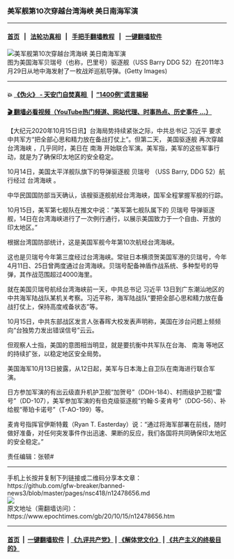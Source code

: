 ### 美军舰第10次穿越台湾海峡 美日南海军演
------------------------

#### [首页](https://github.com/gfw-breaker/banned-news3/blob/master/README.md) &nbsp;&nbsp;|&nbsp;&nbsp; [法轮功真相](https://github.com/begood0513/basic/blob/master/README.md)  &nbsp;&nbsp;|&nbsp;&nbsp; [手把手翻墙教程](https://github.com/gfw-breaker/guides/wiki)  &nbsp;&nbsp;|&nbsp;&nbsp; [一键翻墙软件](https://github.com/gfw-breaker/nogfw/blob/master/README.md)  



<div><img alt="美军舰第10次穿越台湾海峡 美日南海军演" class="attachment-djy_600_400 size-djy_600_400 wp-post-image" src="https://i.epochtimes.com/assets/uploads/2019/08/1-2-600x400.jpg"/>
<div class="caption">
 图为美国海军贝瑞号（也称，巴里号）驱逐舰（USS Barry DDG 52）在2011年3月29日从地中海发射了一枚战斧巡航导弹。(Getty Images)
</div></div><hr/>

#### 💥 [《伪火》 - 天安门自焚真相 ](http://158.247.195.190:10000/videos/blog/weihuo.html)&nbsp; |&nbsp; [“1400例”谎言揭秘  ](http://158.247.195.190:10000/videos/blog/jiexi1400.html)

#### [ 🎬  翻墙必看视频（YouTube热门频道、网站代理、时事热点、历史事件 ...）](https://github.com/gfw-breaker/links/blob/master/banned.md)

<div><p>
 【大纪元2020年10月15日讯】台海局势持续紧张之际，中共总书记
 <ok href="https://www.epochtimes.com/gb/tag/%E4%B9%A0%E8%BF%91%E5%B9%B3.html">
  习近平
 </ok>
 要求中共军方“把全部心思和精力放在备战打仗上”。但第二天，
 <ok href="https://www.epochtimes.com/gb/tag/%E7%BE%8E%E5%9B%BD%E9%A9%B1%E9%80%90%E8%88%B0.html">
  美国驱逐舰
 </ok>
 再次穿越
 <ok href="https://www.epochtimes.com/gb/tag/%E5%8F%B0%E6%B9%BE%E6%B5%B7%E5%B3%A1.html">
  台湾海峡
 </ok>
 ，几乎同时，美日在
 <ok href="https://www.epochtimes.com/gb/tag/%E5%8D%97%E6%B5%B7.html">
  南海
 </ok>
 开始联合军演。美军指，美军的这些军事行动，就是为了确保印太地区的安全稳定。
</p>
<p>
 10月14日，美国太平洋舰队旗下的导弹驱逐舰
 <ok href="https://www.epochtimes.com/gb/tag/%E8%B4%9D%E7%91%9E%E5%8F%B7.html">
  贝瑞号
 </ok>
 （USS Barry, DDG 52）航行经过
 <ok href="https://www.epochtimes.com/gb/tag/%E5%8F%B0%E6%B9%BE%E6%B5%B7%E5%B3%A1.html">
  台湾海峡
 </ok>
 。
</p>
<p>
 中华民国国防部当天确认，该艘驱逐舰航经台湾海峡，国军全程掌握军舰的行踪。
</p>
<p>
 10月15日，美军第七舰队在推文中说：“美军第七舰队属下的
 <ok href="https://www.epochtimes.com/gb/tag/%E8%B4%9D%E7%91%9E%E5%8F%B7.html">
  贝瑞号
 </ok>
 导弹驱逐舰，14日在台湾海峡进行了一次例行通行，以展示美国致力于一个自由、开放的印太地区。”
</p>
<p>
 根据台湾国防部统计，这是美国军舰今年第10次航经台湾海峡。
</p>
<p>
 这也是贝瑞号今年第三度经过台湾海峡。常驻日本横须贺美国军港的贝瑞号，今年4月11日、25日曾两度通过台湾海峡。贝瑞号配备神盾作战系统、多种型号的导弹，其作战范围超过4000海里。
</p>
<p>
 就在美国贝瑞号航经台湾海峡前一天，中共总书记
 <ok href="https://www.epochtimes.com/gb/tag/%E4%B9%A0%E8%BF%91%E5%B9%B3.html">
  习近平
 </ok>
 13日到广东潮汕地区的中共海军陆战队某机关考察。习近平称，海军陆战队“要把全部心思和精力放在备战打仗上，保持高度戒备状态”等。
</p>
<p>
 10月15日，中共东部战区发言人张春晖大校发表声明称，美国在涉台问题上频频向“台独势力发出错误信号”云云。
</p>
<p>
 但观察人士指，美国的意图相当明显，就是要抗衡中共军队在台海、
 <ok href="https://www.epochtimes.com/gb/tag/%E5%8D%97%E6%B5%B7.html">
  南海
 </ok>
 等地区的持续扩张，以稳定地区安全局势。
</p>
<p>
 美国海军10月13日披露，从12日起，美军与日本海上自卫队在南海进行联合军演。
</p>
<p>
 日方参加军演的有出云级直升机护卫舰“加贺号”（DDH-184）、村雨级护卫舰“雷号”（DD-107），美军参加军演的有伯克级驱逐舰“约翰·S·麦肯号”（DDG-56）、补给舰“蒂珀卡诺号”（T-AO-199）等。
</p>
<p>
 麦肯号指挥官伊斯特戴（Ryan T. Easterday）说：“通过将海军部署在前线，随时做好准备，对任何突发事件作出迅速、果断的反应，我们各国将共同确保印太地区的安全稳定。”
</p>
<p>
 责任编辑：张顿#
</p>
</div>
<hr/>
手机上长按并复制下列链接或二维码分享本文章：<br/>
https://github.com/gfw-breaker/banned-news3/blob/master/pages/nsc418/n12478656.md <br/>
<a href='https://github.com/gfw-breaker/banned-news3/blob/master/pages/nsc418/n12478656.md'><img src='https://github.com/gfw-breaker/banned-news3/blob/master/pages/nsc418/n12478656.md.png'/></a> <br/>
原文地址（需翻墙访问）：https://www.epochtimes.com/gb/20/10/15/n12478656.htm


------------------------
#### [首页](https://github.com/gfw-breaker/banned-news3/blob/master/README.md) &nbsp;|&nbsp; [一键翻墙软件](https://github.com/gfw-breaker/nogfw/blob/master/README.md) &nbsp;| [《九评共产党》](https://github.com/gfw-breaker/9ping.md/blob/master/README.md#九评之一评共产党是什么) | [《解体党文化》](https://github.com/gfw-breaker/jtdwh.md/blob/master/README.md) | [《共产主义的终极目的》](https://github.com/gfw-breaker/gczydzjmd.md/blob/master/README.md)


<img src='http://gfw-breaker.win/banned-news3/pages/nsc418/n12478656.md' width='0px' height='0px'/>